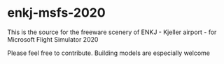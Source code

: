 # enkj-msfs-2020

This is the source for the freeware scenery of ENKJ - Kjeller airport - for Microsoft Flight Simulator 2020

Please feel free to contribute. Building models are especially welcome
